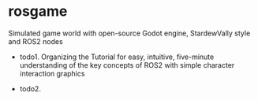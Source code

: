 # rosgame
Simulated game world with open-source Godot engine, StardewVally style and ROS2 nodes

- todo1.
Organizing the Tutorial for easy, intuitive, five-minute understanding of the key concepts of ROS2 with simple character interaction graphics

- todo2.










































































<!-- 창조하는 자는 동반자, 같이 수확을 거둬들일 자를 구한다. 창조하는 자 앞에서는 만물은 익어서 수확되기를 기다리고 있기 때문이다. 그러나 그에게는 백 개의 낫이 없다. 따라서 그는 이삭을 쥐어뜯으며 화를 낸다. -->
